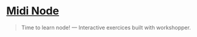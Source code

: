 [Midi Node](https://github.com/ThibWeb/midi-node)
=====

> Time to learn node! — Interactive exercices built with workshopper.

